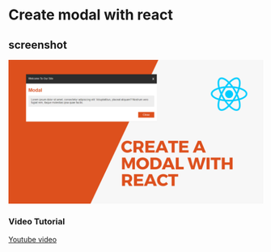 # Create modal with react


## screenshot
![React Modal](./src/ss.png)

### Video Tutorial
[Youtube video](https://youtu.be/sFCHGba2OEo)